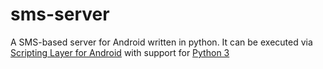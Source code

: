 sms-server
==========

A SMS-based server for Android written in python.
It can be executed via [Scripting Layer for Android](https://github.com/damonkohler/sl4a/)
with support for [Python 3](https://code.google.com/p/python-for-android/)
